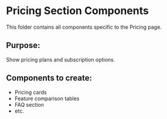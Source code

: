 # Pricing Section Components

This folder contains all components specific to the Pricing page.

## Purpose:
Show pricing plans and subscription options.

## Components to create:
- Pricing cards
- Feature comparison tables
- FAQ section
- etc.
